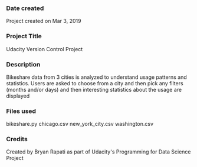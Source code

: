 ### Date created
Project created on Mar 3, 2019

### Project Title
Udacity Version Control Project

### Description
Bikeshare data from 3 cities is analyzed to understand usage patterns and statistics.
Users are asked to choose from a city and then pick any filters (months and/or days)
and then interesting statistics about the usage are displayed

### Files used
bikeshare.py
chicago.csv
new_york_city.csv
washington.csv

### Credits
Created by Bryan Rapati as part of Udacity's Programming for Data Science Project
